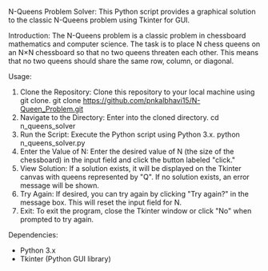 N-Queens Problem Solver:
This Python script provides a graphical solution to the classic N-Queens problem using Tkinter for GUI.


Introduction:
The N-Queens problem is a classic problem in chessboard mathematics and computer science. The task is to place N chess queens on an N×N chessboard so that no two queens threaten each other. This means that no two queens should share the same row, column, or diagonal.

Usage:
1. Clone the Repository: Clone this repository to your local machine using git clone.
  git clone https://github.com/pnkalbhavi15/N-Queen_Problem.git
2. Navigate to the Directory: Enter into the cloned directory.
  cd n_queens_solver
3. Run the Script: Execute the Python script using Python 3.x.
  python n_queens_solver.py
4. Enter the Value of N: Enter the desired value of N (the size of the chessboard) in the input field and click the button labeled "click."
5. View Solution: If a solution exists, it will be displayed on the Tkinter canvas with queens represented by "Q". If no solution exists, an error message will be shown.
6. Try Again: If desired, you can try again by clicking "Try again?" in the message box. This will reset the input field for N.
7. Exit: To exit the program, close the Tkinter window or click "No" when prompted to try again.

Dependencies:
 - Python 3.x
 - Tkinter (Python GUI library)
